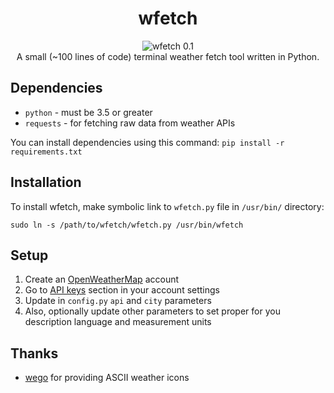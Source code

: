 <div align="center">
    <h1>wfetch</h1>
    <img src="https://i.imgur.com/754LO17.png" alt="wfetch 0.1">
    <br>
    A small (~100 lines of code) terminal weather fetch tool written in Python.
</div>

## Dependencies
* ```python``` - must be 3.5 or greater
* ```requests``` - for fetching raw data from weather APIs

You can install dependencies using this command: ```pip install -r requirements.txt```

## Installation
To install wfetch, make symbolic link to ```wfetch.py``` file in ```/usr/bin/``` directory:
```
sudo ln -s /path/to/wfetch/wfetch.py /usr/bin/wfetch
```

## Setup
1. Create an [OpenWeatherMap](https://home.openweathermap.org/users/sign_up) account
2. Go to [API keys](https://home.openweathermap.org/api_keys) section in your account settings
3. Update in ```config.py``` ```api``` and ```city``` parameters 
4. Also, optionally update other parameters to set proper for you description language and measurement units

## Thanks
* [wego](https://github.com/schachmat/wego) for providing ASCII weather icons
